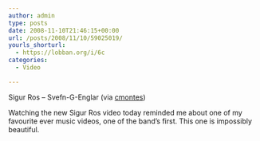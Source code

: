 ```yaml
---
author: admin
type: posts
date: 2008-11-10T21:46:15+00:00
url: /posts/2008/11/10/59025019/
yourls_shorturl:
  - https://lobban.org/i/6c
categories:
  - Video

---
```

Sigur Ros &#8211; Svefn-G-Englar (via [cmontes][1])

Watching the new Sigur Ros video today reminded me about one of my favourite ever music videos, one of the band&#8217;s first. This one is impossibly beautiful.

 [1]: http://youtube.com/user/cmontes